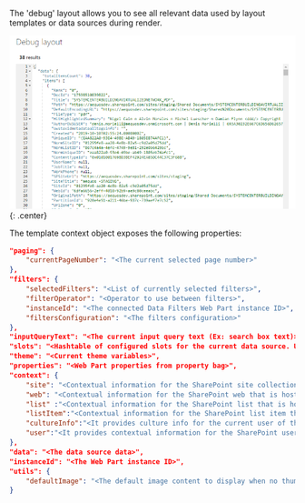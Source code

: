 
The 'debug' layout allows you to see all relevant data used by layout templates or data sources during render.

!["Debug layout"](../../../assets/webparts/data_visualizer/layouts/debug_layout.png){: .center} 

The template context object exposes the following properties:

```json
"paging": {
    "currentPageNumber": "<The current selected page number>"
},
"filters": {
    "selectedFilters": "<List of currently selected filters>",
    "filterOperator": "<Operator to use between filters>",
    "instanceId": "<The connected Data Filters Web Part instance ID>",
    "filtersConfiguration": "<The filters configuration>"
},
"inputQueryText": "<The current input query text (Ex: search box text)>",
"slots": "<Hashtable of configured slots for the current data source. Usage: {{slot item @root.slots}} >",
"theme": "<Current theme variables>",
"properties": "<Web Part properties from property bag>",
"context": {
    "site": "<Contextual information for the SharePoint site collection that is hosting the page>",
    "web": "<Contextual information for the SharePoint web that is hosting the page>",
    "list" :"<Contextual information for the SharePoint list that is hosting the page>",
    "listItem":"<Contextual information for the SharePoint list item that is hosting the page>",
    "cultureInfo":"<It provides culture info for the current user of the application>",
    "user":"<It provides contextual information for the SharePoint user that is accessing the page>"
},
"data": "<The data source data>",
"instanceId": "<The Web Part instance ID>",
"utils": {
    "defaultImage": "<The default image content to display when no thummbnail is available (Base64)>"
}
```

